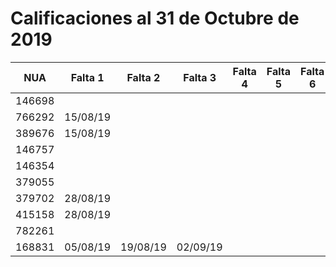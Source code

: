 # Calificaciones al 31 de Octubre de 2019

| NUA    | Falta 1  | Falta 2  | Falta 3  | Falta 4 | Falta 5 | Falta 6 | P1  | P2  | P3  | P4 | P5 |
|--------|----------|----------|----------|---------|---------|---------|-----|-----|-----|----|----|
| 146698 |          |          |          |         |         |         | 10  | 10  | 9   |    |    |
| 766292 | 15/08/19 |          |          |         |         |         | 10  | 10  | 10  |    |    |
| 389676 | 15/08/19 |          |          |         |         |         | 4   | 9   | 9   |    |    |
| 146757 |          |          |          |         |         |         | 0   | 0   | 0   |    |    |
| 146354 |          |          |          |         |         |         | 2   | 8   | 9   |    |    |
| 379055 |          |          |          |         |         |         | 4.5 | 8   | 10  |    |    |
| 379702 | 28/08/19 |          |          |         |         |         | 4.5 | 7.5 | 8.5 |    |    |
| 415158 | 28/08/19 |          |          |         |         |         | 7   | 9   | 10  |    |    |
| 782261 |          |          |          |         |         |         | 9   | 10  | 10  |    |    |
| 168831 | 05/08/19 | 19/08/19 | 02/09/19 |         |         |         | 0   | 0   | 0   |    |    |

